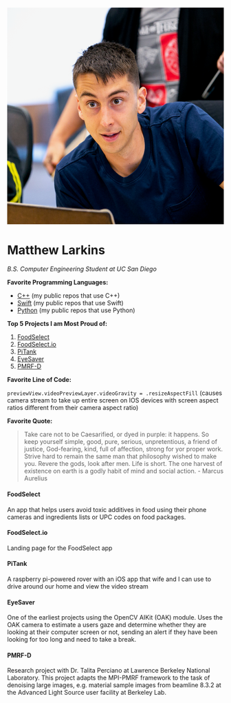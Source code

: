 ![me](images/profile_square.png)

# Matthew Larkins 

*B.S. Computer Engineering Student at UC San Diego*

**Favorite Programming Languages:**

- [C++](https://github.com/KhanKhuu?tab=repositories&q=&type=&language=c%2B%2B) (my public repos that use C++)
- [Swift](https://github.com/KhanKhuu?tab=repositories&q=&type=&language=swift) (my public repos that use Swift)
- [Python](https://github.com/KhanKhuu?tab=repositories&q=&type=&language=python) (my public repos that use Python)

**Top 5 Projects I am Most Proud of:**

1) [FoodSelect](https://github.com/KhanKhuu/matthew-larkins.github.io/blob/add-index-file/index.md#foodselect)
2) [FoodSelect.io](https://github.com/KhanKhuu/matthew-larkins.github.io/blob/add-index-file/index.md#foodselectio)
3) [PiTank](https://github.com/KhanKhuu/matthew-larkins.github.io/blob/add-index-file/index.md#pitank)
4) [EyeSaver](https://github.com/KhanKhuu/matthew-larkins.github.io/blob/add-index-file/index.md#eyesaver)
5) [PMRF-D](https://github.com/KhanKhuu/matthew-larkins.github.io/blob/add-index-file/index.md#pmrf-d)

**Favorite Line of Code:**

`previewView.videoPreviewLayer.videoGravity = .resizeAspectFill`
(causes camera stream to take up entire screen on IOS devices with screen aspect ratios different from their camera aspect ratio)

**Favorite Quote:**
> Take care not to be Caesarified, or dyed in purple: it happens. So keep yourself simple, good, pure, serious, unpretentious, a friend of justice, God-fearing, kind, full of affection, strong for yor proper work. Strive hard to remain the same man that philosophy wished to make you. Revere the gods, look after men. Life is short. The one harvest of existence on earth is a godly habit of mind and social action. 
>\- Marcus Aurelius

#### FoodSelect 

An app that helps users avoid toxic additives in food using their phone cameras and ingredients lists or UPC codes on food packages.


#### FoodSelect.io

Landing page for the FoodSelect app

#### PiTank

A raspberry pi-powered rover with an iOS app that wife and I can use to drive around our home and view the video stream

#### EyeSaver

One of the earliest projects using the OpenCV AIKit (OAK) module. Uses the OAK camera to estimate a users gaze and determine whether they are looking at their computer screen or not, sending an alert if they have been looking for too long and need to take a break.

#### PMRF-D

Research project with Dr. Talita Perciano at Lawrence Berkeley National Laboratory. This project adapts the MPI-PMRF framework to the task of denoising large images, e.g. material sample images from beamline 8.3.2 at the Advanced Light Source user facility at Berkeley Lab.

